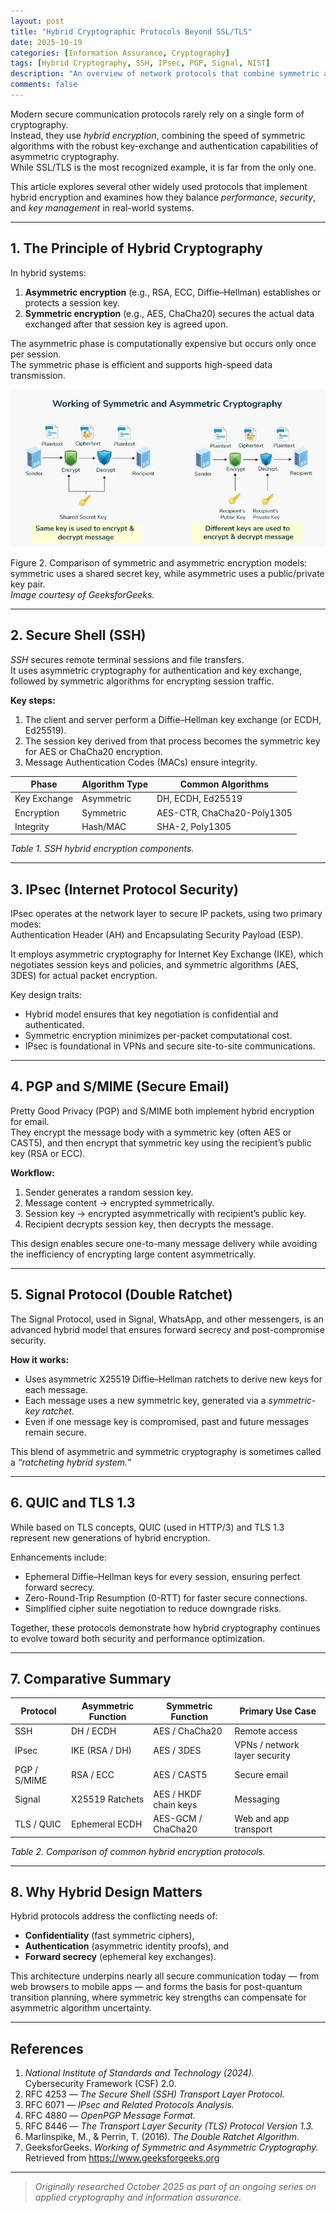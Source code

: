 ```yaml
---
layout: post
title: "Hybrid Cryptographic Protocols Beyond SSL/TLS"
date: 2025-10-19
categories: [Information Assurance, Cryptography]
tags: [Hybrid Cryptography, SSH, IPsec, PGP, Signal, NIST]
description: "An overview of network protocols that combine symmetric and asymmetric cryptography to secure communications, extending beyond the common SSL/TLS model."
comments: false
---
```


Modern secure communication protocols rarely rely on a single form of cryptography.  
Instead, they use *hybrid encryption*, combining the speed of symmetric algorithms with the robust key-exchange and authentication capabilities of asymmetric cryptography.  
While SSL/TLS is the most recognized example, it is far from the only one.

This article explores several other widely used protocols that implement hybrid encryption and examines how they balance *performance*, *security*, and *key management* in real-world systems.

---

## 1. The Principle of Hybrid Cryptography

In hybrid systems:

1. **Asymmetric encryption** (e.g., RSA, ECC, Diffie–Hellman) establishes or protects a session key.
2. **Symmetric encryption** (e.g., AES, ChaCha20) secures the actual data exchanged after that session key is agreed upon.

The asymmetric phase is computationally expensive but occurs only once per session.  
The symmetric phase is efficient and supports high-speed data transmission.

![Figure 1: Comparison of symmetric and asymmetric encryption models: asymmetric handshake followed by symmetric session encryption.](../assets/images/hybrid-crypto-flow.png)

<figcaption>Figure 2. Comparison of symmetric and asymmetric encryption models: <br>symmetric uses a shared secret key, while asymmetric uses a public/private key pair.<br> <em>Image courtesy of GeeksforGeeks.</em></figcaption>

---

## 2. Secure Shell (SSH)

*SSH* secures remote terminal sessions and file transfers.  
It uses asymmetric cryptography for authentication and key exchange, followed by symmetric algorithms for encrypting session traffic.

**Key steps:**
1. The client and server perform a Diffie–Hellman key exchange (or ECDH, Ed25519).
2. The session key derived from that process becomes the symmetric key for AES or ChaCha20 encryption.
3. Message Authentication Codes (MACs) ensure integrity.

| Phase | Algorithm Type | Common Algorithms |
|--------|----------------|------------------|
| Key Exchange | Asymmetric | DH, ECDH, Ed25519 |
| Encryption | Symmetric | AES-CTR, ChaCha20-Poly1305 |
| Integrity | Hash/MAC | SHA-2, Poly1305 |

*Table 1. SSH hybrid encryption components.*

---

## 3. IPsec (Internet Protocol Security)

IPsec operates at the network layer to secure IP packets, using two primary modes:  
Authentication Header (AH) and Encapsulating Security Payload (ESP).

It employs asymmetric cryptography for Internet Key Exchange (IKE), which negotiates session keys and policies, and symmetric algorithms (AES, 3DES) for actual packet encryption.

Key design traits:
- Hybrid model ensures that key negotiation is confidential and authenticated.
- Symmetric encryption minimizes per-packet computational cost.
- IPsec is foundational in VPNs and secure site-to-site communications.

---

## 4. PGP and S/MIME (Secure Email)

Pretty Good Privacy (PGP) and S/MIME both implement hybrid encryption for email.  
They encrypt the message body with a symmetric key (often AES or CAST5), and then encrypt that symmetric key using the recipient’s public key (RSA or ECC).

**Workflow:**
1. Sender generates a random session key.
2. Message content → encrypted symmetrically.
3. Session key → encrypted asymmetrically with recipient’s public key.
4. Recipient decrypts session key, then decrypts the message.

This design enables secure one-to-many message delivery while avoiding the inefficiency of encrypting large content asymmetrically.

---

## 5. Signal Protocol (Double Ratchet)

The Signal Protocol, used in Signal, WhatsApp, and other messengers, is an advanced hybrid model that ensures forward secrecy and post-compromise security.

**How it works:**
- Uses asymmetric X25519 Diffie–Hellman ratchets to derive new keys for each message.
- Each message uses a new symmetric key, generated via a *symmetric-key ratchet*.
- Even if one message key is compromised, past and future messages remain secure.

This blend of asymmetric and symmetric cryptography is sometimes called a *“ratcheting hybrid system.”*

---

## 6. QUIC and TLS 1.3

While based on TLS concepts, QUIC (used in HTTP/3) and TLS 1.3 represent new generations of hybrid encryption.

Enhancements include:
- Ephemeral Diffie–Hellman keys for every session, ensuring perfect forward secrecy.
- Zero-Round-Trip Resumption (0-RTT) for faster secure connections.
- Simplified cipher suite negotiation to reduce downgrade risks.

Together, these protocols demonstrate how hybrid cryptography continues to evolve toward both security and performance optimization.

---

## 7. Comparative Summary

| Protocol | Asymmetric Function | Symmetric Function | Primary Use Case |
|-----------|--------------------|-------------------|-----------------|
| SSH | DH / ECDH | AES / ChaCha20 | Remote access |
| IPsec | IKE (RSA / DH) | AES / 3DES | VPNs / network layer security |
| PGP / S/MIME | RSA / ECC | AES / CAST5 | Secure email |
| Signal | X25519 Ratchets | AES / HKDF chain keys | Messaging |
| TLS / QUIC | Ephemeral ECDH | AES-GCM / ChaCha20 | Web and app transport |

*Table 2. Comparison of common hybrid encryption protocols.*

---

## 8. Why Hybrid Design Matters

Hybrid protocols address the conflicting needs of:
- **Confidentiality** (fast symmetric ciphers),
- **Authentication** (asymmetric identity proofs), and
- **Forward secrecy** (ephemeral key exchanges).

This architecture underpins nearly all secure communication today — from web browsers to mobile apps — and forms the basis for post-quantum transition planning, where symmetric key strengths can compensate for asymmetric algorithm uncertainty.

---

## References

1. *National Institute of Standards and Technology (2024).*<br> Cybersecurity Framework (CSF) 2.0.  
2. RFC 4253 — *The Secure Shell (SSH) Transport Layer Protocol.*  
3. RFC 6071 — *IPsec and Related Protocols Analysis.*  
4. RFC 4880 — *OpenPGP Message Format.*  
5. RFC 8446 — *The Transport Layer Security (TLS) Protocol Version 1.3.*  
6. Marlinspike, M., & Perrin, T. (2016). *The Double Ratchet Algorithm.*
7. GeeksforGeeks. *Working of Symmetric and Asymmetric Cryptography.* <br>Retrieved from https://www.geeksforgeeks.org

---

> *Originally researched October 2025 as part of an ongoing series on applied cryptography and information assurance.*
